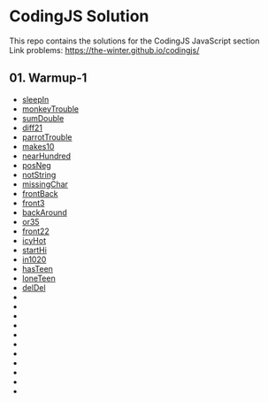 # CodingJS Solution
This repo contains the solutions for the CodingJS JavaScript section <br>
Link problems: https://the-winter.github.io/codingjs/

## 01. Warmup-1

<ul>
  <li><a href="https://github.com/sharipovme/codingjs-solution/blob/main/Warmup-1/01_sleepIn.js">sleepIn</a></li>
  <li><a href="https://github.com/sharipovme/codingjs-solution/blob/main/Warmup-1/02_monkeyTrouble.js">monkeyTrouble</a></li>
  <li><a href="https://github.com/sharipovme/codingjs-solution/blob/main/Warmup-1/03_sumDouble.js">sumDouble</a></li>
  <li><a href="https://github.com/sharipovme/codingjs-solution/blob/main/Warmup-1/04._diff21.js">diff21</a></li>
  <li><a href="https://github.com/sharipovme/codingjs-solution/blob/main/Warmup-1/05_parrotTrouble.js">parrotTrouble</a></li>
  <li><a href="https://github.com/sharipovme/codingjs-solution/blob/main/Warmup-1/06_makes10.js">makes10</a></li>
  <li><a href="https://github.com/sharipovme/codingjs-solution/blob/main/Warmup-1/07_nearHundred.js">nearHundred</a></li>
  <li><a href="https://github.com/sharipovme/codingjs-solution/blob/main/Warmup-1/08_posNeg.js">posNeg</a></li>
  <li><a href="https://github.com/sharipovme/codingjs-solution/blob/main/Warmup-1/09_notString.js">notString</a></li>
  <li><a href="https://github.com/sharipovme/codingjs-solution/blob/main/Warmup-1/10_missingChar.js">missingChar</a></li>
  <li><a href="https://github.com/sharipovme/codingjs-solution/blob/main/Warmup-1/11_frontBack.js">frontBack</a></li>
  <li><a href="https://github.com/sharipovme/codingjs-solution/blob/main/Warmup-1/12.%20front3.js">front3</a></li>
  <li><a href="https://github.com/sharipovme/codingjs-solution/blob/main/Warmup-1/13_backAround.js">backAround</a></li>
  <li><a href="https://github.com/sharipovme/codingjs-solution/blob/main/Warmup-1/14_or35.js">or35</a></li>
  <li><a href="https://github.com/sharipovme/codingjs-solution/blob/main/Warmup-1/15_front22.js">front22</a></li>
  <li><a href="https://github.com/sharipovme/codingjs-solution/blob/main/Warmup-1/16_icyHot.js">icyHot</a></li>
  <li><a href="https://github.com/sharipovme/codingjs-solution/blob/main/Warmup-1/16_startHi.js">startHi</a></li>
  <li><a href="https://github.com/sharipovme/codingjs-solution/blob/main/Warmup-1/17_in1020.js">in1020</a></li>
  <li><a href="https://github.com/sharipovme/codingjs-solution/blob/main/Warmup-1/18_hasTeen.js">hasTeen</a></li>
  <li><a href="https://github.com/sharipovme/codingjs-solution/blob/main/Warmup-1/19_loneTeen.js">loneTeen</a></li>
  <li><a href="https://github.com/sharipovme/codingjs-solution/blob/main/Warmup-1/20_delDel.js">delDel</a></li>
  <li><a href=""></a></li>
  <li><a href=""></a></li>
  <li><a href=""></a></li>
  <li><a href=""></a></li>
  <li><a href=""></a></li>
  <li><a href=""></a></li>
  <li><a href=""></a></li>
  <li><a href=""></a></li>
  <li><a href=""></a></li>
  <li><a href=""></a></li>
  <li><a href=""></a></li>
</ul>

<!-- ## String-1

<ul>
  <li><a href="https://github.com/sharipovme/codingjs-solution/blob/main/String-1/01_helloName.js">helloName</a></li>
  <li><a href="https://github.com/sharipovme/codingjs-solution/blob/main/String-1/02_makeAbba.js">makeAbba</a></li>
  <li><a href="https://github.com/sharipovme/codingjs-solution/blob/main/String-1/03_makeTags.js">makeTags</a></li>
  <li><a href="https://github.com/sharipovme/codingjs-solution/blob/main/String-1/04_makeOutWord.js">makeOutWord</a></li>
  <li><a href="https://github.com/sharipovme/codingjs-solution/blob/main/String-1/05_extraEnd.js">extraEnd</a></li>
  <li><a href="https://github.com/sharipovme/codingjs-solution/blob/main/String-1/06_firstTwo.js">firstTwo</a></li>
  <li><a href="https://github.com/sharipovme/codingjs-solution/blob/main/String-1/07_firstHalf.js">firstHalf</a></li>
  <li><a href="https://github.com/sharipovme/codingjs-solution/blob/main/String-1/08_withoutEnd.js">withoutEnd</a></li>
  <li><a href="https://github.com/sharipovme/codingjs-solution/blob/main/String-1/09_comboString.js">comboString</a></li>
  <li><a href="https://github.com/sharipovme/codingjs-solution/blob/main/String-1/10_nonStart.js">nonStart</a></li>
  <li><a href="https://github.com/sharipovme/codingjs-solution/blob/main/String-1/11_left2.js">left2</a></li>
  <li><a href="https://github.com/sharipovme/codingjs-solution/blob/main/String-1/12_right2.js">right2</a></li>
  <li><a href="https://github.com/sharipovme/codingjs-solution/blob/main/String-1/13_theEnd.js">theEnd</a></li>
  <li><a href="https://github.com/sharipovme/codingjs-solution/blob/main/String-1/14_withoutEnd2.js">withoutEnd2</a></li>
  <li><a href="https://github.com/sharipovme/codingjs-solution/blob/main/String-1/15_middleTwo.js">middleTwo</a></li>
  <li><a href="https://github.com/sharipovme/codingjs-solution/blob/main/String-1/16_endsLy.js">endsLy</a></li>
  <li><a href="https://github.com/sharipovme/codingjs-solution/blob/main/String-1/17_nTwice.js">nTwise</a></li>
  <li><a href="https://github.com/sharipovme/codingjs-solution/blob/main/String-1/18_twoChar.js">twoChar</a></li>
  <li><a href="https://github.com/sharipovme/codingjs-solution/blob/main/String-1/19_middleThree.js">middleThree</a></li>
  <li><a href="https://github.com/sharipovme/codingjs-solution/blob/main/String-1/20_hasBad.js">hasBad</a></li>
  <li><a href="https://github.com/sharipovme/codingjs-solution/blob/main/String-1/21_atFirst.js">atFirst</a></li>
  <li><a href="https://github.com/sharipovme/codingjs-solution/blob/main/String-1/22_lastChars.js">lastChars</a></li>
  <li><a href="https://github.com/sharipovme/codingjs-solution/blob/main/String-1/23_conCat.js">conCat</a></li>
  <li><a href="https://github.com/sharipovme/codingjs-solution/blob/main/String-1/24_lastTwo.js">lastTwo</a></li>
  <li><a href="https://github.com/sharipovme/codingjs-solution/blob/main/String-1/25_seeColor.js">seeColor</a></li>
  <li><a href="https://github.com/sharipovme/codingjs-solution/blob/main/String-1/26_frontAgain.js">frontAgain</a></li>
  <li><a href="https://github.com/sharipovme/codingjs-solution/blob/main/String-1/27_minCat.js">minCat</a></li>
  <li><a href="https://github.com/sharipovme/codingjs-solution/blob/main/String-1/28_extraFront.js">extraFront</a></li>
  <li><a href="https://github.com/sharipovme/codingjs-solution/blob/main/String-1/29_without2.js">without2</a></li>
  <li><a href="https://github.com/sharipovme/codingjs-solution/blob/main/String-1/30_deFront.js">deFront</a></li>
  <li><a href="https://github.com/sharipovme/codingjs-solution/blob/main/String-1/31_startWord.js">startWord</a></li>
  <li><a href="https://github.com/sharipovme/codingjs-solution/blob/main/String-1/32_withoutX.js">withoutX</a></li>
  <li><a href="https://github.com/sharipovme/codingjs-solution/blob/main/String-1/33_withoutX2.js">withoutX2</a></li>
</ul> -->

